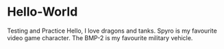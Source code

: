 # Hello-World
Testing and Practice
Hello, I love dragons and tanks.
Spyro is my favourite video game character.
The BMP-2 is my favourite military vehicle.
